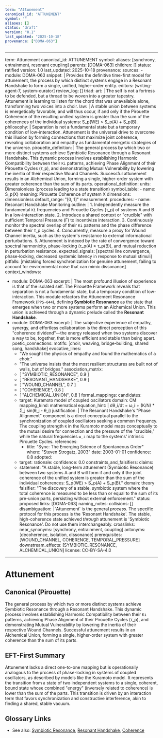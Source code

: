 ```yaml
---
term: "Attunement"
canonical_id: "ATTUNEMENT"
symbol: ""
aliases: []
status: "draft"
version: "0.1"
last_updated: "2025-10-18"
provenance: ["DOMA-063"]
---
```


---
term: Attunement
canonical_id: ATTUNEMENT
symbol: 
aliases: [synchrony, entrainment, resonant coupling]
parents: [DOMA-063]
children: []
status: ratified
version: 1.0
last_updated: 2025-10-18
provenance:
  sources:
    - module: DOMA-063
      snippet: |
        Provides the definitive time-first model for attunement, the process by which
        distinct systems engage in a Resonant Handshake to form a single, unified, higher-order
        entity.
  editors: [writing-agent-7, system-curator]
  review_log: []
triad:
  art: |
    The self is not a fortress to be defended, but a thread to be woven into a greater tapestry. Attunement is learning to listen for the chord that was unavailable alone, transforming two voices into a choir.
  law: |
    A stable union between systems is energetically favorable, and will thus occur, if and only if the Pirouette Coherence of the resulting unified system is greater than the sum of the coherences of the individual systems: S_p(WE) > S_p(A) + S_p(B).
  philosophy: |
    Separation is not a fundamental state but a temporary condition of low-interaction. Attunement is the universal drive to overcome this illusion by forming connections that maximize joint coherence, revealing collaboration and empathy as fundamental energetic strategies of the universe.
pirouette_definition: |
  The general process by which two or more distinct systems achieve Symbiotic Resonance through a Resonant Handshake. This dynamic process involves establishing Harmonic Compatibility between their `Ki` patterns, achieving Phase Alignment of their Pirouette Cycles (τ_p), and demonstrating Mutual Vulnerability by lowering the inertia of their respective Wound Channels. Successful attunement results in an Alchemical Union, forming a single, higher-order system with greater coherence than the sum of its parts.
operational_definition:
  units: Dimensionless (process leading to a state transition)
  symbol_table:
    - name: S_p(X)
      meaning: Pirouette Coherence of system X
      dimensions: dimensionless
      default_range: "[0, 1]"
  measurement:
    procedures:
      - name: Resonant Handshake Monitoring
        outline: |
          1. Independently measure the fundamental `Ki` frequencies and Pirouette Cycles (τ_p) of systems A and B in a low-interaction state.
          2. Introduce a shared context or "crucible" with sufficient Temporal Pressure (Γ) to incentivize interaction.
          3. Continuously monitor the spectral overlap of their `Ki` patterns and the phase difference between their τ_p cycles.
          4. Concurrently, measure a proxy for Wound Channel inertia, such as the system's resistance to external informational perturbations.
          5. Attunement is indexed by the rate of convergence toward spectral harmonicity, phase-locking (τ_p(A) ≈ τ_p(B)), and mutual reduction in perturbation resistance.
        expected_signals: [spectral line convergence, phase-locking, decreased systemic latency in response to mutual stimuli]
        pitfalls: [mistaking forced synchronization for genuine attunement, failing to account for environmental noise that can mimic dissonance]
context_windows:
  - module: DOMA-063
    excerpt: |
      The most profound illusion of experience is that of the isolated self. The Pirouette Framework reveals that separation is not a fundamental state, but a temporary condition of low-interaction. This module refactors the Attunement Resonance Framework (`PPS-044`), defining **Symbiotic Resonance** as the state that emerges when two or more systems perform an Alchemical Union. This union is achieved through a dynamic prelude called the **Resonant Handshake**.
  - module: DOMA-063
    excerpt: |
      The subjective experience of empathy, synergy, and effortless collaboration is the direct perception of this "coherence dividend"—the energy released when two systems discover a way to be, together, that is more efficient and stable than being apart.
poetic_connections:
  motifs: [choir, weaving, bridge-building, shared song, handshake]
  evocative_lines:
    - "We sought the physics of empathy and found the mathematics of a choir."
    - "The universe insists that the most resilient structures are built not of walls, but of bridges."
  association_matrix:
    - [ "SYMBIOTIC_RESONANCE", 0.9 ]
    - [ "RESONANT_HANDSHAKE", 0.9 ]
    - [ "WOUND_CHANNEL", 0.7 ]
    - [ "COHERENCE", 0.8 ]
    - [ "ALCHEMICAL_UNION", 0.8 ]
formal_mappings:
  candidates:
    - target: Kuramoto model of coupled oscillators
      domain: CM
      mapping_kind: mathematical
      equation_hint: |
        dθ_i/dt = ω_i + (K/N) * Σ_j sin(θ_j - θ_i)
      justification: |
        The Resonant Handshake's "Phase Alignment" component is a direct conceptual parallel to the synchronization of coupled oscillators seeking a common frequency. The coupling strength `K` in the Kuramoto model maps conceptually to the mutual desire for connection and the pressure of the "crucible," while the natural frequencies `ω_i` map to the systems' intrinsic Pirouette Cycles.
      references:
        - title: "Sync: The Emerging Science of Spontaneous Order"
          where: "Steven Strogatz, 2003"
          date: 2003-01-01
      confidence: 0.8
  adopted:
    - target: 
      rationale: 
      confidence: 0.0
constraints_and_falsifiers:
  claims:
    - statement: "A stable, long-term attunement (Symbiotic Resonance) between two systems A and B will form if and only if the joint coherence of the unified system is greater than the sum of the individual coherences: S_p(WE) > S_p(A) + S_p(B)."
      domain: theory
      falsifier: "The discovery of a stable, symbiotic system where the total coherence is measured to be less than or equal to the sum of its pre-union parts, persisting without external enforcement."
      status: proposed
      links: [DOMA-063]
naming_notes:
  collisions: []
  disambiguation: |
    'Attunement' is the general *process*. The specific protocol for this process is the 'Resonant Handshake'. The stable, high-coherence state achieved *through* attunement is 'Symbiotic Resonance'. Do not use them interchangeably.
crosslinks:
  near_synonyms: [synchrony, entrainment, coupling]
  antonyms: [decoherence, isolation, dissonance]
  prerequisites: [WOUND_CHANNEL, COHERENCE, TEMPORAL_PRESSURE]
  downstream_effects: [SYMBIOTIC_RESONANCE, ALCHEMICAL_UNION]
license: CC-BY-SA-4.0
---

# Attunement

## Canonical (Pirouette)
The general process by which two or more distinct systems achieve Symbiotic Resonance through a Resonant Handshake. This dynamic process involves establishing Harmonic Compatibility between their `Ki` patterns, achieving Phase Alignment of their Pirouette Cycles (τ_p), and demonstrating Mutual Vulnerability by lowering the inertia of their respective Wound Channels. Successful attunement results in an Alchemical Union, forming a single, higher-order system with greater coherence than the sum of its parts.

## EFT-First Summary
Attunement lacks a direct one-to-one mapping but is operationally analogous to the process of phase-locking in systems of coupled oscillators, as described by models like the Kuramoto model. It represents the transition from a state of two independent systems to a single, coherent, bound state whose combined "energy" (inversely related to coherence) is lower than the sum of the parts. This transition is driven by an interaction term that favors synchronization and constructive interference, akin to finding a shared, stable vacuum.

## Glossary Links
- See also: [Symbiotic Resonance](./symbiotic-resonance.md), [Resonant Handshake](./resonant-handshake.md), [Coherence](./coherence.md)